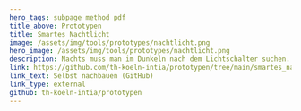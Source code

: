 ```yaml
---
hero_tags: subpage method pdf
title_above: Prototypen
title: Smartes Nachtlicht
image: /assets/img/tools/prototypes/nachtlicht.png
hero_image: /assets/img/tools/prototypes/nachtlicht.png
description: Nachts muss man im Dunkeln nach dem Lichtschalter suchen. Normales Licht kann nachts andere Leute wecken. Ein ausreichend dunkles Licht, das sich automatisch einschaltet.
link: https://github.com/th-koeln-intia/prototypen/tree/main/smartes_nachtlicht
link_text: Selbst nachbauen (GitHub)
link_type: external
github: th-koeln-intia/prototypen
---
```

